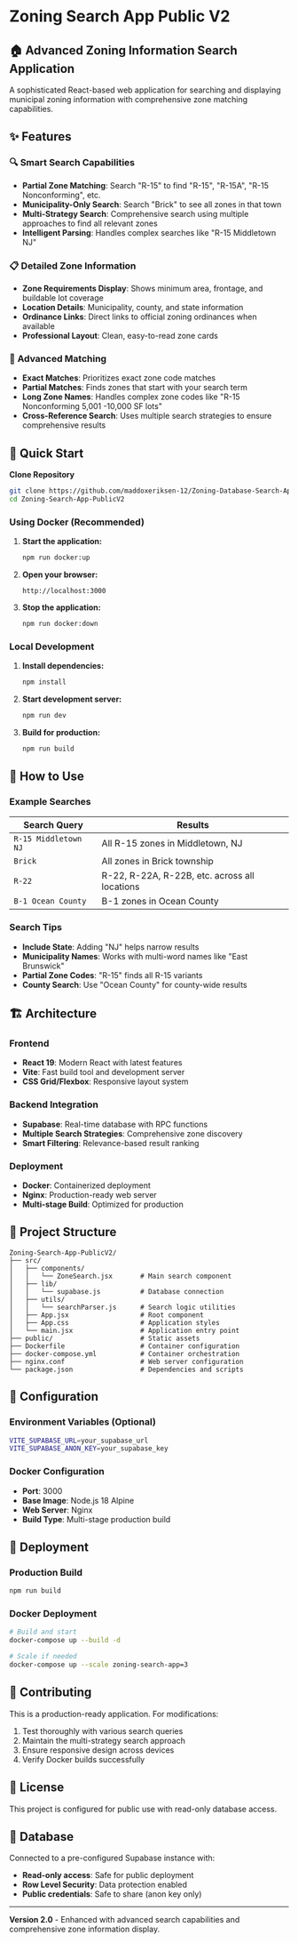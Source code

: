 # Zoning Search App Public V2

## 🏠 Advanced Zoning Information Search Application

A sophisticated React-based web application for searching and displaying municipal zoning information with comprehensive zone matching capabilities.

## ✨ Features

### 🔍 **Smart Search Capabilities**
- **Partial Zone Matching**: Search "R-15" to find "R-15", "R-15A", "R-15 Nonconforming", etc.
- **Municipality-Only Search**: Search "Brick" to see all zones in that town
- **Multi-Strategy Search**: Comprehensive search using multiple approaches to find all relevant zones
- **Intelligent Parsing**: Handles complex searches like "R-15 Middletown NJ"

### 📋 **Detailed Zone Information**
- **Zone Requirements Display**: Shows minimum area, frontage, and buildable lot coverage
- **Location Details**: Municipality, county, and state information
- **Ordinance Links**: Direct links to official zoning ordinances when available
- **Professional Layout**: Clean, easy-to-read zone cards

### 🎯 **Advanced Matching**
- **Exact Matches**: Prioritizes exact zone code matches
- **Partial Matches**: Finds zones that start with your search term
- **Long Zone Names**: Handles complex zone codes like "R-15 Nonconforming 5,001 -10,000 SF lots"
- **Cross-Reference Search**: Uses multiple search strategies to ensure comprehensive results

## 🚀 Quick Start

**Clone Repository**
```bash
git clone https://github.com/maddoxeriksen-12/Zoning-Database-Search-App.git
cd Zoning-Search-App-PublicV2
```


### Using Docker (Recommended)

1. **Start the application:**
   ```bash
   npm run docker:up
   ```

2. **Open your browser:**
   ```
   http://localhost:3000
   ```

3. **Stop the application:**
   ```bash
   npm run docker:down
   ```

### Local Development

1. **Install dependencies:**
   ```bash
   npm install
   ```

2. **Start development server:**
   ```bash
   npm run dev
   ```

3. **Build for production:**
   ```bash
   npm run build
   ```

## 📖 How to Use

### Example Searches

| Search Query | Results |
|--------------|---------|
| `R-15 Middletown NJ` | All R-15 zones in Middletown, NJ |
| `Brick` | All zones in Brick township |
| `R-22` | R-22, R-22A, R-22B, etc. across all locations |
| `B-1 Ocean County` | B-1 zones in Ocean County |

### Search Tips

- **Include State**: Adding "NJ" helps narrow results
- **Municipality Names**: Works with multi-word names like "East Brunswick"
- **Partial Zone Codes**: "R-15" finds all R-15 variants
- **County Search**: Use "Ocean County" for county-wide results

## 🏗️ Architecture

### Frontend
- **React 19**: Modern React with latest features
- **Vite**: Fast build tool and development server
- **CSS Grid/Flexbox**: Responsive layout system

### Backend Integration
- **Supabase**: Real-time database with RPC functions
- **Multiple Search Strategies**: Comprehensive zone discovery
- **Smart Filtering**: Relevance-based result ranking

### Deployment
- **Docker**: Containerized deployment
- **Nginx**: Production-ready web server
- **Multi-stage Build**: Optimized for production

## 📁 Project Structure

```
Zoning-Search-App-PublicV2/
├── src/
│   ├── components/
│   │   └── ZoneSearch.jsx       # Main search component
│   ├── lib/
│   │   └── supabase.js          # Database connection
│   ├── utils/
│   │   └── searchParser.js      # Search logic utilities
│   ├── App.jsx                  # Root component
│   ├── App.css                  # Application styles
│   └── main.jsx                 # Application entry point
├── public/                      # Static assets
├── Dockerfile                   # Container configuration
├── docker-compose.yml           # Container orchestration
├── nginx.conf                   # Web server configuration
└── package.json                 # Dependencies and scripts
```

## 🔧 Configuration

### Environment Variables (Optional)
```bash
VITE_SUPABASE_URL=your_supabase_url
VITE_SUPABASE_ANON_KEY=your_supabase_key
```

### Docker Configuration
- **Port**: 3000
- **Base Image**: Node.js 18 Alpine
- **Web Server**: Nginx
- **Build Type**: Multi-stage production build

## 🚀 Deployment

### Production Build
```bash
npm run build
```

### Docker Deployment
```bash
# Build and start
docker-compose up --build -d

# Scale if needed
docker-compose up --scale zoning-search-app=3
```

## 🤝 Contributing

This is a production-ready application. For modifications:

1. Test thoroughly with various search queries
2. Maintain the multi-strategy search approach
3. Ensure responsive design across devices
4. Verify Docker builds successfully

## 📄 License

This project is configured for public use with read-only database access.

## 🔗 Database

Connected to a pre-configured Supabase instance with:
- **Read-only access**: Safe for public deployment
- **Row Level Security**: Data protection enabled
- **Public credentials**: Safe to share (anon key only)

---

**Version 2.0** - Enhanced with advanced search capabilities and comprehensive zone information display.
